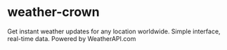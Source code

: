 # weather-crown
Get instant weather updates for any location worldwide. Simple interface, real-time data. Powered by WeatherAPI.com

